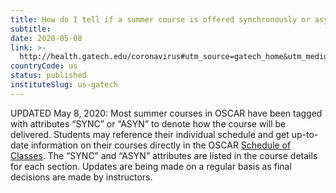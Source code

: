 ```yaml
---
title: How do I tell if a summer course is offered synchronously or asynchronously?
subtitle: 
date: 2020-05-08
link: >-
  http://health.gatech.edu/coronavirus#utm_source=gatech_home&utm_medium=banner&utm_campaign=coronavirus_campus
countryCode: us
status: published
instituteSlug: us-gatech
---
```

UPDATED May 8, 2020: Most summer courses in OSCAR have been tagged with attributes “SYNC” or “ASYN” to denote how the course will be delivered. Students may reference their individual schedule and get up-to-date information on their courses directly in the OSCAR [Schedule of Classes](https://oscar.gatech.edu/pls/bprod/bwckschd.p_disp_dyn_sched). The “SYNC” and “ASYN” attributes are listed in the course details for each section. Updates are being made on a regular basis as final decisions are made by instructors.
